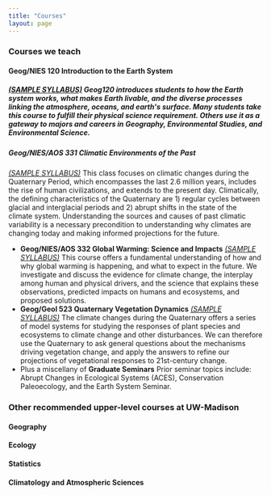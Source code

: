 ```yaml
---
title: "Courses"
layout: page
---
```


### Courses we teach
#### Geog/NIES 120 Introduction to the Earth System
##### [*(SAMPLE SYLLABUS)*](http://geography.wisc.edu/courses/syllabi/120_fall.pdf) Geog120 introduces students to how the Earth system works, what makes Earth livable, and the diverse processes linking the atmosphere, oceans, and earth's surface. Many students take this course to fulfill their physical science requirement. Others use it as a gateway to majors and careers in Geography, Environmental Studies, and Environmental Science.

##### Geog/NIES/AOS 331 Climatic Environments of the Past
[*(SAMPLE SYLLABUS)*](http://geography.wisc.edu/courses/syllabi/331_fall.pdf) This class focuses on climatic changes during the Quaternary Period, which encompasses the last 2.6 million years, includes the rise of human civilizations, and extends to the present day.  Climatically, the defining characteristics of the Quaternary are 1) regular cycles between glacial and interglacial periods and 2) abrupt shifts in the state of the climate system.  Understanding the sources and causes of past climatic variability is a necessary precondition to understanding why climates are changing today and making informed projections for the future.  
* **Geog/NIES/AOS 332 Global Warming: Science and Impacts**
[*(SAMPLE SYLLABUS)*](http://geography.wisc.edu/courses/syllabi/332_spring.pdf) This course offers a fundamental understanding of how and why global warming is happening, and what to expect in the future. We  investigate and discuss the evidence for climate change, the interplay among human and physical drivers, and the science that explains these observations, predicted impacts on humans and ecosystems, and proposed solutions.  
* **Geog/Geol 523 Quaternary Vegetation Dynamics**
[*(SAMPLE SYLLABUS)*](http://geography.wisc.edu/courses/syllabi/523_spring.pdf) The climate changes during the Quaternary offers a series of model systems  for studying the responses of plant species and ecosystems to climate change and other disturbances.  We can therefore use the Quaternary to ask general questions about the mechanisms driving vegetation change, and apply the answers to refine our projections of vegetational responses to 21st-century change.
* Plus a miscellany of **Graduate Seminars** Prior seminar topics include:  Abrupt Changes in Ecological Systems (ACES), Conservation Paleoecology, and the Earth System Seminar.

### Other recommended upper-level courses at UW-Madison
#### Geography

#### Ecology

#### Statistics

#### Climatology and Atmospheric Sciences
